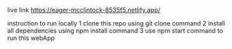 live link https://eager-mcclintock-8535f5.netlify.app/

instruction to run locally
1 clone this repo using git clone command
2 install all dependencies using npm install command
3 use npm start command to run this webApp
